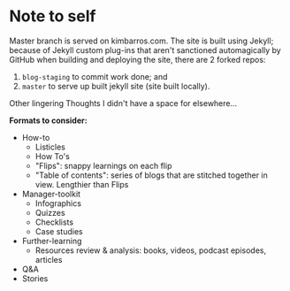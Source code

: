 # Note to self
Master branch is served on kimbarros.com. The site is built using Jekyll; because of Jekyll custom plug-ins that aren't sanctioned automagically by GitHub when building and deploying the site, there are 2 forked repos:
1. `blog-staging` to commit work done; and
2. `master` to serve up built jekyll site (site built locally).

Other lingering Thoughts I didn't have a space for elsewhere...

**Formats to consider:**
- How-to
  - Listicles
  - How To's
  - "Flips": snappy learnings on each flip
  - "Table of contents": series of blogs that are stitched together in view. Lengthier than Flips
- Manager-toolkit
  - Infographics
  - Quizzes
  - Checklists
  - Case studies
- Further-learning
  - Resources review & analysis: books, videos, podcast episodes, articles
- Q&A
- Stories
